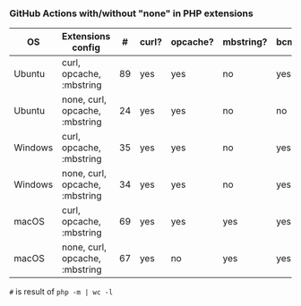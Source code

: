 ### GitHub Actions with/without "none" in PHP extensions

| OS      | Extensions config              | #  |  curl? | opcache? | mbstring? | bcmath?
|---------|--------------------------------|----|--------|----------|-----------|--------
| Ubuntu  | curl, opcache, :mbstring       | 89 |  yes   | yes      | no        | yes
| Ubuntu  | none, curl, opcache, :mbstring | 24 |  yes   | yes      | no        | no
| Windows | curl, opcache, :mbstring       | 35 |  yes   | yes      | no        | yes
| Windows | none, curl, opcache, :mbstring | 34 |  yes   | yes      | no        | yes
| macOS   | curl, opcache, :mbstring       | 69 |  yes   | yes      | yes       | yes
| macOS   | none, curl, opcache, :mbstring | 67 |  yes   | no       | yes       | yes

`#` is result of `php -m | wc -l`
